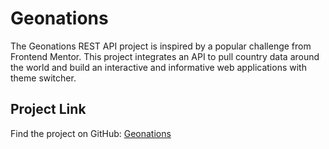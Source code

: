 # Geonations

The Geonations REST API project is inspired by a popular challenge from Frontend Mentor. This project integrates an API to pull country data around the world and build an interactive and informative web applications with theme switcher.

## Project Link

Find the project on GitHub: [Geonations](https://geonations-info.netlify.app/)
